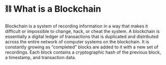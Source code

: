 # ⛓ What is a Blockchain

Blockchain is a system of recording information in a way that makes it difficult or impossible to change, hack, or cheat the system. A blockchain is essentially a digital ledger of transactions that is duplicated and distributed across the entire network of computer systems on the blockchain. It is constantly growing as “completed” blocks are added to it with a new set of recordings. Each block contains a cryptographic hash of the previous block, a timestamp, and transaction data.
